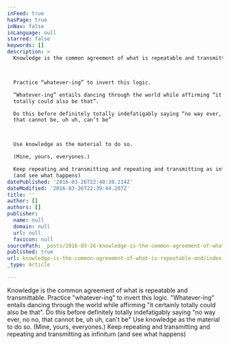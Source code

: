 ```yaml
---
inFeed: true
hasPage: true
inNav: false
inLanguage: null
starred: false
keywords: []
description: >
  Knowledge is the common agreement of what is repeatable and transmittable.



  Practice “whatever-ing” to invert this logic.

  “Whatever-ing” entails dancing through the world while affirming “it certainly
  totally could also be that”.

  Do this before definitely totally indefatigably saying “no way ever, no no,
  that cannot be, uh uh, can’t be”



  Use knowledge as the material to do so.

  (Mine, yours, everyones.)

  Keep repeating and transmitting and repeating and transmitting as infinitum
  (and see what happens)
datePublished: '2016-03-26T22:40:38.214Z'
dateModified: '2016-03-26T22:39:44.207Z'
title: ''
author: []
authors: []
publisher:
  name: null
  domain: null
  url: null
  favicon: null
sourcePath: _posts/2016-03-26-knowledge-is-the-common-agreement-of-what-is-repeatable-and.md
published: true
url: knowledge-is-the-common-agreement-of-what-is-repeatable-and/index.html
_type: Article

---
```

Knowledge is the common agreement of what is repeatable and transmittable.
Practice "whatever-ing" to invert this logic.
"Whatever-ing" entails dancing through the world while affirming "it certainly totally could also be that".
Do this before definitely totally indefatigably saying "no way ever, no no, that cannot be, uh uh, can't be"
Use knowledge as the material to do so.
(Mine, yours, everyones.)
Keep repeating and transmitting and repeating and transmitting as infinitum (and see what happens)